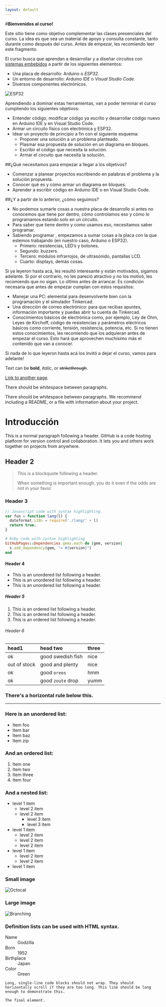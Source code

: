 ```yaml
---
layout: default
---
```


#**Bienvenidos al curso!**

Este sitio tiene como objetivo complementar las clases presenciales del curso. La idea es que sea un material de apoyo y consulta constante, tanto durante como después del curso. Antes de empezar, les recomiendo leer este fragmento.

El curso busca que aprendan a desarrollar y a diseñar circuitos con [sistemas embebidos](https://www.youtube.com/watch?app=desktop&v=dFu4t5yGKfI) a partir de los siguientes elementos:

* Una placa de desarrollo: Arduino o *ESP32*.
* Un entorno de desarrollo: *Arduino IDE* o *Visual Studio Code*.
* Diversos componentes electrónicos.

![ESP32](C:\Users\FABLAB\Documents\proyectos\sitio_web_embebidos_cfp8\web_embebidos_cfp8\assets\img\01_intro.jpg)

Aprendiendo a dominar estas herramientas, van a poder terminar el curso cumpliendo los siguientes objetivos:
* Entender código, modificar código ya escrito y desarrollar código nuevo en Arduino IDE y en Visual Studio Code.
* Armar un circuito físico con electrónica y ESP32.
* Idear un proyecto de principio a fin con el siguiente esquema:
  * Proponer una solución a un problema planteado.
  * Plasmar esa propuesta de solución en un diagrama en bloques.
  * Escribir el código que necesita la solución.
  * Armar el circuito que necesita la solución.

##¿Qué necesitamos para empezar a llegar a los objetivos?
* Comenzar a planear proyectos escribiendo en palabras el problema y la solución propuesta.
* Conocer qué es y cómo armar un diagrama en bloques.
* Aprender a escribir código en Arduino IDE o en Visual Studio Code.

##¿Y a partir de lo anterior, ¿cómo seguimos?
* No podemos sumarle cosas a nuestra placa de desarrollo si antes no conocemos que tiene por dentro, cómo controlamos eso y cómo lo programamos estando solo en un circuito.
* Para saber que tiene dentro y como usamos eso, necesitamos saber programar.
* Sabiendo programar , empezamos a sumar cosas a la placa con la que estemos trabajando (en nuestro caso, Arduino o ESP32).
  * Primero: resistencias, LED’s y botones.
  * Segundo: buzzers.
  * Tercero: módulos infrarrojos, de ultrasonido, pantallas LCD.
  * Cuarto: displays, demás cosas.

Si ya leyeron hasta acá, les resultó interesante y están motivados, sigamos adelante. Si por el contrario, no les pareció atractivo y no los motivó, les recomiendo que no sigan.
Lo último antes de arrancar. Es condición necesaria que antes de empezar cumplan con estos requisitos:

* Manejar una PC: elemental para desenvolverte bien con la programación y el simulador Tinkercad.
* Una dirección de correo electrónico: para que recibas apuntes, información importante y puedas abrir tu cuenta de Tinkercad.
* Conocimientos básicos de electrónica como, por ejemplo, Ley de Ohm, Leyes de Kirchoff, código de resistencias y parámetros eléctricos básicos como corriente, tensión, resistencia, potencia, etc. Si no tienen estos conocimientos, les recomiendo que los adquieran antes de empezar el curso. Esto hará que aprovechen muchísimo más el contenido que van a conocer.

Si nada de lo que leyeron hasta acá los invitó a dejar el curso, vamos para adelante!






























Text can be **bold**, _italic_, or ~~strikethrough~~.

[Link to another page](./another-page.html).

There should be whitespace between paragraphs.

There should be whitespace between paragraphs. We recommend including a README, or a file with information about your project.

# Introducción

This is a normal paragraph following a header. GitHub is a code hosting platform for version control and collaboration. It lets you and others work together on projects from anywhere.

## Header 2

> This is a blockquote following a header.
>
> When something is important enough, you do it even if the odds are not in your favor.

### Header 3

```js
// Javascript code with syntax highlighting.
var fun = function lang(l) {
  dateformat.i18n = require('./lang/' + l)
  return true;
}
```

```ruby
# Ruby code with syntax highlighting
GitHubPages::Dependencies.gems.each do |gem, version|
  s.add_dependency(gem, "= #{version}")
end
```

#### Header 4

*   This is an unordered list following a header.
*   This is an unordered list following a header.
*   This is an unordered list following a header.

##### Header 5

1.  This is an ordered list following a header.
2.  This is an ordered list following a header.
3.  This is an ordered list following a header.

###### Header 6

| head1        | head two          | three |
|:-------------|:------------------|:------|
| ok           | good swedish fish | nice  |
| out of stock | good and plenty   | nice  |
| ok           | good `oreos`      | hmm   |
| ok           | good `zoute` drop | yumm  |

### There's a horizontal rule below this.

* * *

### Here is an unordered list:

*   Item foo
*   Item bar
*   Item baz
*   Item zip

### And an ordered list:

1.  Item one
1.  Item two
1.  Item three
1.  Item four

### And a nested list:

- level 1 item
  - level 2 item
  - level 2 item
    - level 3 item
    - level 3 item
- level 1 item
  - level 2 item
  - level 2 item
  - level 2 item
- level 1 item
  - level 2 item
  - level 2 item
- level 1 item

### Small image

![Octocat](https://github.githubassets.com/images/icons/emoji/octocat.png)

### Large image

![Branching](https://guides.github.com/activities/hello-world/branching.png)


### Definition lists can be used with HTML syntax.

<dl>
<dt>Name</dt>
<dd>Godzilla</dd>
<dt>Born</dt>
<dd>1952</dd>
<dt>Birthplace</dt>
<dd>Japan</dd>
<dt>Color</dt>
<dd>Green</dd>
</dl>

```
Long, single-line code blocks should not wrap. They should horizontally scroll if they are too long. This line should be long enough to demonstrate this.
```

```
The final element.
```
